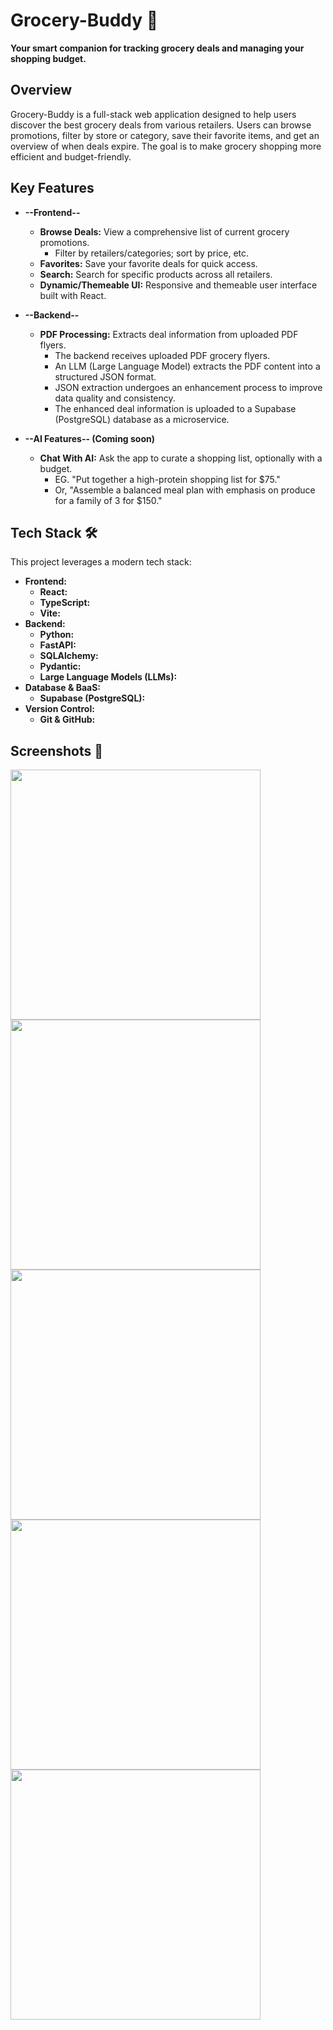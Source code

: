 # Grocery-Buddy 🛒

**Your smart companion for tracking grocery deals and managing your shopping budget.**

## Overview

Grocery-Buddy is a full-stack web application designed to help users discover the best grocery deals from various retailers. Users can browse promotions, filter by store or category, save their favorite items, and get an overview of when deals expire. The goal is to make grocery shopping more efficient and budget-friendly.

## Key Features

- **--Frontend--**

  - **Browse Deals:** View a comprehensive list of current grocery promotions.
    - Filter by retailers/categories; sort by price, etc.
  - **Favorites:** Save your favorite deals for quick access.
  - **Search:** Search for specific products across all retailers.
  - **Dynamic/Themeable UI:** Responsive and themeable user interface built with React.

- **--Backend--**

  - **PDF Processing:** Extracts deal information from uploaded PDF flyers.
    - The backend receives uploaded PDF grocery flyers.
    - An LLM (Large Language Model) extracts the PDF content into a structured JSON format.
    - JSON extraction undergoes an enhancement process to improve data quality and consistency.
    - The enhanced deal information is uploaded to a Supabase (PostgreSQL) database as a microservice.

- **--AI Features-- (Coming soon)**

  - **Chat With AI:** Ask the app to curate a shopping list, optionally with a budget.
    - EG. "Put together a high-protein shopping list for $75."
    - Or, "Assemble a balanced meal plan with emphasis on produce for a family of 3 for $150."

## Tech Stack 🛠️

This project leverages a modern tech stack:

- **Frontend:**
  - **React:**
  - **TypeScript:**
  - **Vite:**
- **Backend:**
  - **Python:**
  - **FastAPI:**
  - **SQLAlchemy:**
  - **Pydantic:**
  - **Large Language Models (LLMs):**
- **Database & BaaS:**
  - **Supabase (PostgreSQL):**
- **Version Control:**
  - **Git & GitHub:**

## Screenshots 📸

<!-- **Main Deal Browse Interface:** -->
<img src="./docs/media/1.jpg" width="400">

<!-- **Favorites Management View:** -->
<img src="./docs/media/2.jpg" width="400">

<!-- **Filtering Options (Example):** -->
<img src="./docs/media/3.jpg" width="400">

<!-- **Dark Mode Theme:** -->
<img src="./docs/media/4.jpg" width="400">

<!-- **Mobile/Responsive View (Example):** -->
<img src="./docs/media/5.jpg" width="400">

